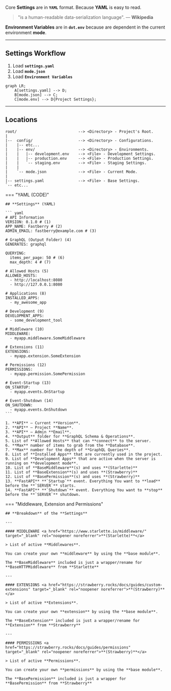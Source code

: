 Core **Settings** are in **`YAML`** format. Because **YAML** is easy to read.

> "is a human-readable data-serialization language". — **Wikipedia**

**Environment Variables** are in **`dot.env`** because are dependent in the current environment **mode**.

---

## Settings **Workflow**

1. Load **`settings.yaml`**
2. Load **`mode.json`**
3. Load **`Environment Variables`**

```mermaid
graph LR;
    A[settings.yaml] --> D;
    B[mode.json] --> C;
    C[mode.env] --> D{Project Settings};
```

---

## Locations

```text
root/                           --> <Directory> - Project's Root.
|
|--  config/                    --> <Directory> - Configurations.
|    |-- etc...
|    |-- env/                   --> <Directory> - Environments.
|    |   |-- development.env    --> <File> - Development Settings.
|    |   |-- production.env     --> <File> - Production Settings.
|    |   `-- staging.env        --> <File> - Staging Settings.
|    |
|    `-- mode.json              --> <File> - Current Mode.
|
|-- settings.yaml               --> <File> - Base Settings.
`-- etc...
```

=== "YAML (CODE)"

    ## **Settings** (YAML)

    ``` yaml
    # API Information
    VERSION: 0.1.0 # (1)
    APP_NAME: Fastberry # (2)
    ADMIN_EMAIL: fastberry@example.com # (3)

    # GraphQL (Output Folder) (4)
    GENERATES: graphql

    QUERYING:
      items_per_page: 50 # (6)
      max_depth: 4 # (7)

    # Allowed Hosts (5)
    ALLOWED_HOSTS:
      - http://localhost:8080
      - http://127.0.0.1:8080

    # Applications (8)
    INSTALLED_APPS:
      - my_awesome_app

    # Development (9)
    DEVELOPMENT_APPS:
      - some_development_tool

    # Middleware (10)
    MIDDLEWARE:
      - myapp.middleware.SomeMiddleware

    # Extensions (11)
    EXTENSIONS:
      - myapp.extension.SomeExtension

    # Permissions (12)
    PERMISSIONS:
      - myapp.permission.SomePermission

    # Event-Startup (13)
    ON_STARTUP:
      - myapp.events.OnStartup

    # Event-Shutdown (14)
    ON_SHUTDOWN:
      - myapp.events.OnShutdown
    ```

    1. **API** — Current **Version**.
    2. **API** — Project **Name**.
    3. **API** — Admin **Email**.
    4. **Output** folder for **GraphQL Schema & Operations**.
    5. List of **Allowed Hosts** that can **connect** to the server.
    6. **Max** number of items to grab from the **Database**.
    7. **Max** number for the depth of **GraphQL Queries**.
    8. List of **Installed Apps** that are currently used in the project.
    9. List of **Development Apps** that are active when the server is running on **development mode**.
    10. List of **BaseMiddleware**(s) and uses **(Starlette)**
    11. List of **BaseExtension**(s) and uses **(Strawberry)**
    12. List of **BasePermission**(s) and uses **(Strawberry)**
    13. **FastAPI** **`Startup`** event. Everything You want to **load** before the **`SERVER`** starts.
    14. **FastAPI** **`Shutdown`** event. Everything You want to **stop** before the **`SERVER`** shutdown.

=== "Middleware, Extension and Permissions"

    ## **Breakdown** of the **Settings**

    ---

    #### MIDDLEWARE <a href="https://www.starlette.io/middleware/" target="_blank" rel="noopener noreferrer">**(Starlette)**</a>

    > List of active **Middlewares**.

    You can create your own **middleware** by using the **base module**.

    The **BaseMiddleware** included is just a wrapper/rename for **BaseHTTPMiddleware** from **Starlette**

    ---

    #### EXTENSIONS <a href="https://strawberry.rocks/docs/guides/custom-extensions" target="_blank" rel="noopener noreferrer">**(Strawberry)**</a>

    > List of active **Extensions**.

    You can create your own **extension** by using the **base module**.

    The **BaseExtension** included is just a wrapper/rename for **Extension** from **Strawberry**

    ---

    #### PERMISSIONS <a href="https://strawberry.rocks/docs/guides/permissions" target="_blank" rel="noopener noreferrer">**(Strawberry)**</a>

    > List of active **Permissions**.

    You can create your own **permissions** by using the **base module**.

    The **BasePermission** included is just a wrapper for **BasePermission** from **Strawberry**
